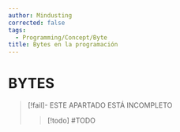 ```yaml
---
author: Mindusting
corrected: false
tags:
  - Programming/Concept/Byte
title: Bytes en la programación
---
```


# BYTES

> [!fail]- ESTE APARTADO ESTÁ INCOMPLETO
> > [!todo] #TODO
